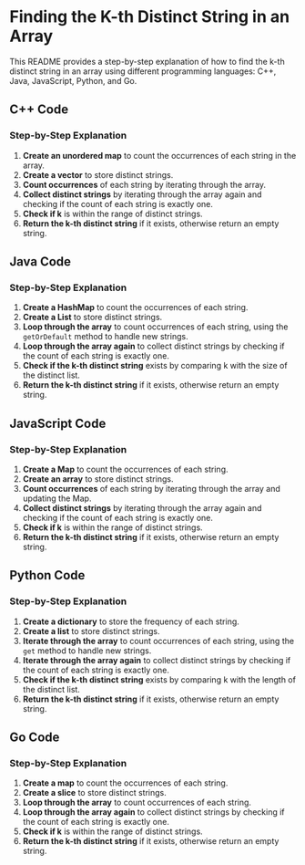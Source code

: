 # Finding the K-th Distinct String in an Array

This README provides a step-by-step explanation of how to find the k-th distinct string in an array using different programming languages: C++, Java, JavaScript, Python, and Go.

## C++ Code

### Step-by-Step Explanation

1. **Create an unordered map** to count the occurrences of each string in the array.
2. **Create a vector** to store distinct strings.
3. **Count occurrences** of each string by iterating through the array.
4. **Collect distinct strings** by iterating through the array again and checking if the count of each string is exactly one.
5. **Check if k** is within the range of distinct strings.
6. **Return the k-th distinct string** if it exists, otherwise return an empty string.

## Java Code

### Step-by-Step Explanation

1. **Create a HashMap** to count the occurrences of each string.
2. **Create a List** to store distinct strings.
3. **Loop through the array** to count occurrences of each string, using the `getOrDefault` method to handle new strings.
4. **Loop through the array again** to collect distinct strings by checking if the count of each string is exactly one.
5. **Check if the k-th distinct string** exists by comparing k with the size of the distinct list.
6. **Return the k-th distinct string** if it exists, otherwise return an empty string.

## JavaScript Code

### Step-by-Step Explanation

1. **Create a Map** to count the occurrences of each string.
2. **Create an array** to store distinct strings.
3. **Count occurrences** of each string by iterating through the array and updating the Map.
4. **Collect distinct strings** by iterating through the array again and checking if the count of each string is exactly one.
5. **Check if k** is within the range of distinct strings.
6. **Return the k-th distinct string** if it exists, otherwise return an empty string.

## Python Code

### Step-by-Step Explanation

1. **Create a dictionary** to store the frequency of each string.
2. **Create a list** to store distinct strings.
3. **Iterate through the array** to count occurrences of each string, using the `get` method to handle new strings.
4. **Iterate through the array again** to collect distinct strings by checking if the count of each string is exactly one.
5. **Check if the k-th distinct string** exists by comparing k with the length of the distinct list.
6. **Return the k-th distinct string** if it exists, otherwise return an empty string.

## Go Code

### Step-by-Step Explanation

1. **Create a map** to count the occurrences of each string.
2. **Create a slice** to store distinct strings.
3. **Loop through the array** to count occurrences of each string.
4. **Loop through the array again** to collect distinct strings by checking if the count of each string is exactly one.
5. **Check if k** is within the range of distinct strings.
6. **Return the k-th distinct string** if it exists, otherwise return an empty string.
